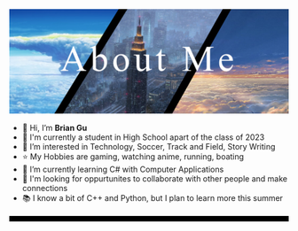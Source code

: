 <img src="GitHubBrianAboutMeBanner.jpg">

- 👋 Hi, I’m **Brian Gu**
- 🏫 I'm currently a student in High School apart of the class of 2023
- 👀 I’m interested in Technology, Soccer, Track and Field, Story Writing
- ⭐ My Hobbies are gaming, watching anime, running, boating
- 🌱 I’m currently learning C# with Computer Applications
- 🔎 I'm looking for oppurtunites to collaborate with other people and make connections
- 📚 I know a bit of C++ and Python, but I plan to learn more this summer

<img src="BlackBarBrianGitHub.jpg" width="1080" height="10">

